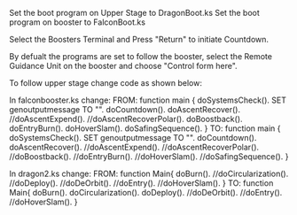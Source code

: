 Set the boot program on Upper Stage to DragonBoot.ks
Set the boot program on booster to FalconBoot.ks

Select the Boosters Terminal and Press "Return" to initiate Countdown.


By defualt the programs are set to follow the booster, select the Remote Guidance Unit on the booster and choose "Control form here".

To follow upper stage change code as shown below:

In falconbooster.ks change:
FROM:
 function main {
    doSystemsCheck().
    SET genoutputmessage TO "".
    doCountdown().
    doAscentRecover().
    //doAscentExpend().
    //doAscentRecoverPolar().
    doBoostback().
    doEntryBurn().
    doHoverSlam().
    doSafingSequence().
 }
TO:
 function main {
    doSystemsCheck().
    SET genoutputmessage TO "".
    doCountdown().
    doAscentRecover().
    //doAscentExpend().
    //doAscentRecoverPolar().
    //doBoostback().
    //doEntryBurn().
    //doHoverSlam().
    //doSafingSequence().
 }

In dragon2.ks change:
FROM:
 function Main{
    doBurn().
    //doCircularization().
    //doDeploy().
    //doDeOrbit().
    //doEntry().
    //doHoverSlam().
 }
TO:
 function Main{
    doBurn().
    doCircularization().
    doDeploy().
    //doDeOrbit().
    //doEntry().
    //doHoverSlam().
 }

